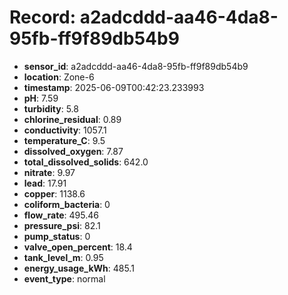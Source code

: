 # Record: a2adcddd-aa46-4da8-95fb-ff9f89db54b9

- **sensor_id**: a2adcddd-aa46-4da8-95fb-ff9f89db54b9
- **location**: Zone-6
- **timestamp**: 2025-06-09T00:42:23.233993
- **pH**: 7.59
- **turbidity**: 5.8
- **chlorine_residual**: 0.89
- **conductivity**: 1057.1
- **temperature_C**: 9.5
- **dissolved_oxygen**: 7.87
- **total_dissolved_solids**: 642.0
- **nitrate**: 9.97
- **lead**: 17.91
- **copper**: 1138.6
- **coliform_bacteria**: 0
- **flow_rate**: 495.46
- **pressure_psi**: 82.1
- **pump_status**: 0
- **valve_open_percent**: 18.4
- **tank_level_m**: 0.95
- **energy_usage_kWh**: 485.1
- **event_type**: normal